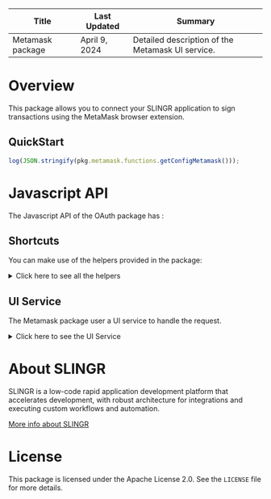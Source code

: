 <table class="table" style="margin-top: 10px">
    <thead>
    <tr>
        <th>Title</th>
        <th>Last Updated</th>
        <th>Summary</th>
    </tr>
    </thead>
    <tbody>
    <tr>
        <td>Metamask package</td>
        <td>April 9, 2024</td>
        <td>Detailed description of the Metamask UI service.</td>
    </tr>
    </tbody>
</table>

# Overview

This package allows you to connect your SLINGR application to sign transactions using the MetaMask browser extension.

## QuickStart

```js
log(JSON.stringify(pkg.metamask.functions.getConfigMetamask()));
```

# Javascript API

The Javascript API of the OAuth package has :

## Shortcuts

You can make use of the helpers provided in the package:
<details>
    <summary>Click here to see all the helpers</summary>

<br>

* Send transaction
```javascript
pkg.metamask.functions.sendTransaction();
```
Sends a transaction to be signed and sent to the network using the MetaMask package. 
The tx data should be in the `data` field (see eth.sendTransaction for more information), 
while you can receive two events:

* approved: the user approved the transaction, and it was submitted to the network. You should check the status of the transaction to see if it was confirmed. Parameter `msg` contains the original message sent to the package (where you can add more fields if you need them in the callback) while `res` contains the tx object and txHash.
* declined: the user did not approve the transaction,
  or there was a problem, and the tx could not be submitted to the network.
  `msg` contains the original message sent to the plugin, and you could find the error in `res.error`.
  Additionally, there is an `error` callback for handling accounts or network-related errors.
  These are the possible error codes:
  - `invalidAccount`: if the account to sign the transaction is not configured in MetaMask.
  - `invalidNetwork`: if the network MetaMask is connected to is different from the network requested.
---
* Sign data
```javascript
pkg.metamask.functions.signData();
```
Signs data using the MetaMask package. The data to sign should be in the `data` field while you can pass two callbacks:

* approved: the user approved the transaction, and it was signed. You can find the signed data in `res.signedData`.
* declined: the user did not approve the transaction, or there was a problem signing the data.
  You can find the error in `res.error`.
  There are also errors related to the account, and the possible error code is:
  - `invalidAccount`: if the account to sign the transaction is not configured in MetaMask.

---
* Get configuration
```javascript
pkg.metamask.functions.getConfigMetamask();
```
Returns the configuration of MetaMask.
This is useful if you want to check configured accounts or the network MetaMask is currently configured to.
It supports the following callback:

- response: the config is sent in the `res` parameter. This parameter has the following structure:
```json
{
  "netId": 1, 
  "defaultAccount": "0x1...", 
  "accounts": ["0x1...", "0x2..."]
}
```
---

</details>

## UI Service

The Metamask package user a UI service to handle the request.
<details>
    <summary>Click here to see the UI Service</summary>

<br>

### OAuth UI Service

The MetaMask UI Service uses npm dependency of ethereum (MetaMask 4.16.0+)

</details>

# About SLINGR

SLINGR is a low-code rapid application development platform that accelerates development, with robust architecture for integrations and executing custom workflows and automation.

[More info about SLINGR](https://slingr.io)

# License

This package is licensed under the Apache License 2.0. See the `LICENSE` file for more details.
